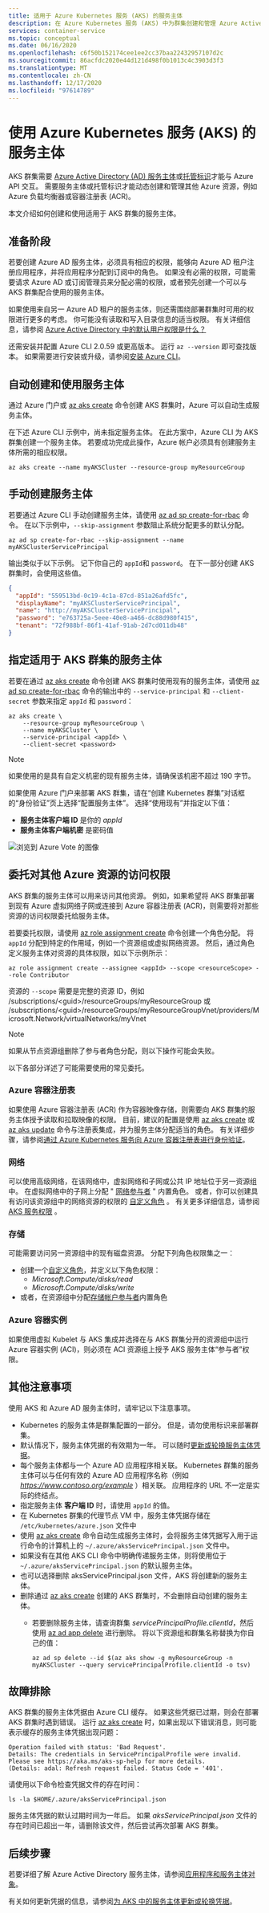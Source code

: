 ```yaml
---
title: 适用于 Azure Kubernetes 服务 (AKS) 的服务主体
description: 在 Azure Kubernetes 服务 (AKS) 中为群集创建和管理 Azure Active Directory 服务主体
services: container-service
ms.topic: conceptual
ms.date: 06/16/2020
ms.openlocfilehash: c6f50b152174cee1ee2cc37baa22432957107d2c
ms.sourcegitcommit: 86acfdc2020e44d121d498f0b1013c4c3903d3f3
ms.translationtype: MT
ms.contentlocale: zh-CN
ms.lasthandoff: 12/17/2020
ms.locfileid: "97614789"
---
```

# <a name="service-principals-with-azure-kubernetes-service-aks"></a>使用 Azure Kubernetes 服务 (AKS) 的服务主体

AKS 群集需要 [Azure Active Directory (AD) 服务主体][aad-service-principal]或[托管标识](use-managed-identity.md)才能与 Azure API 交互。 需要服务主体或托管标识才能动态创建和管理其他 Azure 资源，例如 Azure 负载均衡器或容器注册表 (ACR)。

本文介绍如何创建和使用适用于 AKS 群集的服务主体。

## <a name="before-you-begin"></a>准备阶段

若要创建 Azure AD 服务主体，必须具有相应的权限，能够向 Azure AD 租户注册应用程序，并将应用程序分配到订阅中的角色。 如果没有必需的权限，可能需要请求 Azure AD 或订阅管理员来分配必需的权限，或者预先创建一个可以与 AKS 群集配合使用的服务主体。

如果使用来自另一 Azure AD 租户的服务主体，则还需围绕部署群集时可用的权限进行更多的考虑。 你可能没有读取和写入目录信息的适当权限。 有关详细信息，请参阅 [Azure Active Directory 中的默认用户权限是什么？][azure-ad-permissions]

还需安装并配置 Azure CLI 2.0.59 或更高版本。 运行 `az --version` 即可查找版本。 如果需要进行安装或升级，请参阅[安装 Azure CLI][install-azure-cli]。

## <a name="automatically-create-and-use-a-service-principal"></a>自动创建和使用服务主体

通过 Azure 门户或 [az aks create][az-aks-create] 命令创建 AKS 群集时，Azure 可以自动生成服务主体。

在下述 Azure CLI 示例中，尚未指定服务主体。 在此方案中，Azure CLI 为 AKS 群集创建一个服务主体。 若要成功完成此操作，Azure 帐户必须具有创建服务主体所需的相应权限。

```azurecli
az aks create --name myAKSCluster --resource-group myResourceGroup
```

## <a name="manually-create-a-service-principal"></a>手动创建服务主体

若要通过 Azure CLI 手动创建服务主体，请使用 [az ad sp create-for-rbac][az-ad-sp-create] 命令。 在以下示例中，`--skip-assignment` 参数阻止系统分配更多的默认分配。

```azurecli-interactive
az ad sp create-for-rbac --skip-assignment --name myAKSClusterServicePrincipal
```

输出类似于以下示例。 记下你自己的 `appId`和 `password`。 在下一部分创建 AKS 群集时，会使用这些值。

```json
{
  "appId": "559513bd-0c19-4c1a-87cd-851a26afd5fc",
  "displayName": "myAKSClusterServicePrincipal",
  "name": "http://myAKSClusterServicePrincipal",
  "password": "e763725a-5eee-40e8-a466-dc88d980f415",
  "tenant": "72f988bf-86f1-41af-91ab-2d7cd011db48"
}
```

## <a name="specify-a-service-principal-for-an-aks-cluster"></a>指定适用于 AKS 群集的服务主体

若要在通过 [az aks create][az-aks-create] 命令创建 AKS 群集时使用现有的服务主体，请使用 [az ad sp create-for-rbac][az-ad-sp-create] 命令的输出中的 `--service-principal` 和 `--client-secret` 参数来指定 `appId` 和 `password`：

```azurecli-interactive
az aks create \
    --resource-group myResourceGroup \
    --name myAKSCluster \
    --service-principal <appId> \
    --client-secret <password>
```

> [!NOTE]
> 如果使用的是具有自定义机密的现有服务主体，请确保该机密不超过 190 字节。

如果使用 Azure 门户来部署 AKS 群集，请在“创建 Kubernetes 群集”对话框的“身份验证”页上选择“配置服务主体”。  选择“使用现有”并指定以下值：

- **服务主体客户端 ID** 是你的 *appId*
- **服务主体客户端机密** 是密码值

![浏览到 Azure Vote 的图像](media/kubernetes-service-principal/portal-configure-service-principal.png)

## <a name="delegate-access-to-other-azure-resources"></a>委托对其他 Azure 资源的访问权限

AKS 群集的服务主体可以用来访问其他资源。 例如，如果希望将 AKS 群集部署到现有 Azure 虚拟网络子网或连接到 Azure 容器注册表 (ACR)，则需要将对那些资源的访问权限委托给服务主体。

若要委托权限，请使用 [az role assignment create][az-role-assignment-create] 命令创建一个角色分配。 将 `appId` 分配到特定的作用域，例如一个资源组或虚拟网络资源。 然后，通过角色定义服务主体对资源的具体权限，如以下示例所示：

```azurecli
az role assignment create --assignee <appId> --scope <resourceScope> --role Contributor
```

资源的 `--scope` 需要是完整的资源 ID，例如 /subscriptions/\<guid\>/resourceGroups/myResourceGroup 或 /subscriptions/\<guid\>/resourceGroups/myResourceGroupVnet/providers/Microsoft.Network/virtualNetworks/myVnet

> [!NOTE]
> 如果从节点资源组删除了参与者角色分配，则以下操作可能会失败。  

以下各部分详述了可能需要使用的常见委托。

### <a name="azure-container-registry"></a>Azure 容器注册表

如果使用 Azure 容器注册表 (ACR) 作为容器映像存储，则需要向 AKS 群集的服务主体授予读取和拉取映像的权限。 目前，建议的配置是使用 [az aks create][az-aks-create] 或 [az aks update][az-aks-update] 命令与注册表集成，并为服务主体分配适当的角色。 有关详细步骤，请参阅[通过 Azure Kubernetes 服务向 Azure 容器注册表进行身份验证][aks-to-acr]。

### <a name="networking"></a>网络

可以使用高级网络，在该网络中，虚拟网络和子网或公共 IP 地址位于另一资源组中。 在虚拟网络中的子网上分配 " [网络参与者][rbac-network-contributor] " 内置角色。 或者，你可以创建具有访问该资源组中的网络资源的权限的 [自定义角色][rbac-custom-role] 。 有关更多详细信息，请参阅 [AKS 服务权限][aks-permissions] 。

### <a name="storage"></a>存储

可能需要访问另一资源组中的现有磁盘资源。 分配下列角色权限集之一：

- 创建一个[自定义角色][rbac-custom-role]，并定义以下角色权限：
  - *Microsoft.Compute/disks/read*
  - *Microsoft.Compute/disks/write*
- 或者，在资源组中分配[存储帐户参与者][rbac-storage-contributor]内置角色

### <a name="azure-container-instances"></a>Azure 容器实例

如果使用虚拟 Kubelet 与 AKS 集成并选择在与 AKS 群集分开的资源组中运行 Azure 容器实例 (ACI)，则必须在 ACI 资源组上授予 AKS 服务主体“参与者”权限。

## <a name="additional-considerations"></a>其他注意事项

使用 AKS 和 Azure AD 服务主体时，请牢记以下注意事项。

- Kubernetes 的服务主体是群集配置的一部分。 但是，请勿使用标识来部署群集。
- 默认情况下，服务主体凭据的有效期为一年。 可以随时[更新或轮换服务主体凭据][update-credentials]。
- 每个服务主体都与一个 Azure AD 应用程序相关联。 Kubernetes 群集的服务主体可以与任何有效的 Azure AD 应用程序名称（例如 *https://www.contoso.org/example* ）相关联。 应用程序的 URL 不一定是实际的终结点。
- 指定服务主体 **客户端 ID** 时，请使用 `appId` 的值。
- 在 Kubernetes 群集的代理节点 VM 中，服务主体凭据存储在 `/etc/kubernetes/azure.json` 文件中
- 使用 [az aks create][az-aks-create] 命令自动生成服务主体时，会将服务主体凭据写入用于运行命令的计算机上的 `~/.azure/aksServicePrincipal.json` 文件中。
- 如果没有在其他 AKS CLI 命令中明确传递服务主体，则将使用位于 `~/.azure/aksServicePrincipal.json` 的默认服务主体。  
- 也可以选择删除 aksServicePrincipal.json 文件，AKS 将创建新的服务主体。
- 删除通过 [az aks create][az-aks-create] 创建的 AKS 群集时，不会删除自动创建的服务主体。
    - 若要删除服务主体，请查询群集 *servicePrincipalProfile.clientId*，然后使用 [az ad app delete][az-ad-app-delete] 进行删除。 将以下资源组和群集名称替换为你自己的值：

        ```azurecli
        az ad sp delete --id $(az aks show -g myResourceGroup -n myAKSCluster --query servicePrincipalProfile.clientId -o tsv)
        ```

## <a name="troubleshoot"></a>故障排除

AKS 群集的服务主体凭据由 Azure CLI 缓存。 如果这些凭据已过期，则会在部署 AKS 群集时遇到错误。 运行 [az aks create][az-aks-create] 时，如果出现以下错误消息，则可能表示缓存的服务主体凭据出现问题：

```console
Operation failed with status: 'Bad Request'.
Details: The credentials in ServicePrincipalProfile were invalid. Please see https://aka.ms/aks-sp-help for more details.
(Details: adal: Refresh request failed. Status Code = '401'.
```

请使用以下命令检查凭据文件的存在时间：

```console
ls -la $HOME/.azure/aksServicePrincipal.json
```

服务主体凭据的默认过期时间为一年后。 如果 *aksServicePrincipal.json* 文件的存在时间已超出一年，请删除该文件，然后尝试再次部署 AKS 群集。

## <a name="next-steps"></a>后续步骤

若要详细了解 Azure Active Directory 服务主体，请参阅[应用程序和服务主体对象][service-principal]。

有关如何更新凭据的信息，请参阅[为 AKS 中的服务主体更新或轮换凭据][update-credentials]。

<!-- LINKS - internal -->
[aad-service-principal]:../active-directory/develop/app-objects-and-service-principals.md
[acr-intro]: ../container-registry/container-registry-intro.md
[az-ad-sp-create]: /cli/azure/ad/sp#az-ad-sp-create-for-rbac
[azure-load-balancer-overview]: ../load-balancer/load-balancer-overview.md
[install-azure-cli]: /cli/azure/install-azure-cli
[service-principal]:../active-directory/develop/app-objects-and-service-principals.md
[user-defined-routes]: ../load-balancer/load-balancer-overview.md
[az-ad-app-list]: /cli/azure/ad/app#az-ad-app-list
[az-ad-app-delete]: /cli/azure/ad/app#az-ad-app-delete
[az-aks-create]: /cli/azure/aks#az-aks-create
[az-aks-update]: /cli/azure/aks#az-aks-update
[rbac-network-contributor]: ../role-based-access-control/built-in-roles.md#network-contributor
[rbac-custom-role]: ../role-based-access-control/custom-roles.md
[rbac-storage-contributor]: ../role-based-access-control/built-in-roles.md#storage-account-contributor
[az-role-assignment-create]: /cli/azure/role/assignment#az-role-assignment-create
[aks-to-acr]: cluster-container-registry-integration.md
[update-credentials]: update-credentials.md
[azure-ad-permissions]: ../active-directory/fundamentals/users-default-permissions.md
[aks-permissions]: concepts-identity.md#aks-service-permissions
